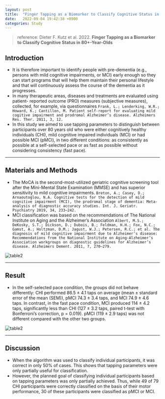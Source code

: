 ```yaml
---
layout: post
title:  "Finger Tapping as a Biomarker to Classify Cognitive Status in 80+-Year-Olds"
date:   2022-09-04 19:42:38 +0900
categories: Study
---
```


> reference: Dieter F. Kutz et al. 2022. **Finger Tapping as a Biomarker to Classify Cognitive Status in 80+-Year-Olds**

## Introduction

- It is therefore important to identify people with pre-dementia (e.g., persons with mild cognitive impairments, or MCI) early enough so they can start programs that will help them maintain their personal lifestyle and that will continuously assess the course of the dementia as it progresses.
- In many therapeutic areas, diseases and treatments are evaluated using patient- reported outcome (PRO) measures (subjective measures), collected, for example, via questionnaires `Frank, L.; Lenderking, W.R.; Howard, K.; Cantillon, M. Patient self-report for evaluating mild cogitive impairment and prodromal Alzheimer’s disease. Alzheimers Res. Ther. 2011, 3, 12.`
- In this study we aimed to use tapping parameters to distinguish between participants over 80 years old who were either cognitively healthy individuals (CHI), mild cognitive impaired individuals (MCI) or had possible MCI (pMCI), in two different conditions: as consistently as possible at a self-selected pace or as fast as possible without considering consistency (fast pace).

---

## Materials and Methods

- The MoCA is the second-most-utilized geriatric cognitive screening tool after the Mini-Mental State Examination (MMSE) and has superior sensitivity to mild cognitive impairments. `Breton, A.; Casey, D.; Arnaoutoglou, N.A. Cognitive tests for the detection of mild cognitive impairment (MCI), the prodromal stage of dementia: Meta-analysis of diagnostic accuracy studies. Int. J. Geriatr. Psychiatry 2019, 34, 233–242.`
- MCI classification was based on the recommendations of The National Institute on Aging and the Alzheimer’s Association `Albert, M.S.; DeKosky, S.T.; Dickson, D.; Dubois, B.; Feldman, H.H.; Fox, N.C.; Gamst, A.; Holtzman, D.M.; Jagust, W.J.; Petersen, R.C.; et al. The diagnosis of mild cognitive impairment due to Alzheimer’s disease: Recommendations from the National Institute on Aging-Alzheimer’s Association workgroups on diagnostic guidelines for Alzheimer’s disease. Alzheimers Dement. 2011, 7, 270–279.`

![table2](/devblog/assets/table4.png)

---

## Result

- In the self-selected pace condition, the groups did not behave differently: CHI performed 86.5 ± 4.1 taps on average (mean ± standard error of the mean (SEM)), pMCI 74.3 ± 3.4 taps, and MCI 74.9 ± 4.6 taps. In contrast, in the fast pace condition, MCI produced 114 ± 4.2 taps, significantly less than CHI (127 ± 3.2 taps, paired t-test with Bonferroni’s correction, p = 0.019). pMCI (119 ± 2.9 taps) was not different compared with the other two groups.

![table2](/devblog/assets/table3.png)

---

## Discussion

- When the algorithm was used to classify individual participants, it was correct in only 50% of cases. This shows that tapping parameters were only partially useful for classification.
- However, the planned goal of classifying individual participants based on tapping parameters was only partially achieved. Thus, while 49 of 79 CHI participants were correctly classified on the basis of their motor performance, 30 of these participants were classified as pMCI or MCI.
